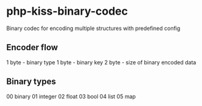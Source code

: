 # php-kiss-binary-codec
Binary codec for encoding multiple structures with predefined config

## Encoder flow

1 byte - binary type
1 byte - binary key
2 byte - size of binary encoded data


## Binary types

00 binary
01 integer
02 float
03 bool
04 list
05 map
